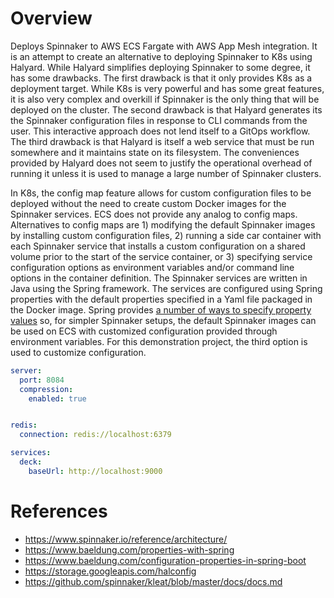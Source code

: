 Overview
===

Deploys Spinnaker to AWS ECS Fargate with AWS App Mesh integration.  It is an attempt to create an alternative to deploying Spinnaker to K8s using Halyard.  While Halyard simplifies deploying Spinnaker to some degree, it has some drawbacks.  The first drawback is that it only provides K8s as a deployment target.  While K8s is very powerful and has some great features, it is also very complex and overkill if Spinnaker is the only thing that will be deployed on the cluster.  The second drawback is that Halyard generates its the Spinnaker configuration files in response to CLI commands from the user.  This interactive approach does not lend itself to a GitOps workflow.  The third drawback is that Halyard is itself a web service that must be run somewhere and it maintains state on its filesystem.  The conveniences provided by Halyard does not seem to justify the operational overhead of running it unless it is used to manage a large number of Spinnaker clusters. 

In K8s, the config map feature allows for custom configuration files to be deployed without the need to create custom Docker images for the Spinnaker services. ECS does not provide any analog to config maps.  Alternatives to config maps are 1) modifying the default Spinnaker images by installing custom configuration files, 2) running a side car container with each Spinnaker service that installs a custom configuration on a shared volume prior to the start of the service container, or 3) specifying service configuration options as environment variables and/or command line options in the container definition.  The Spinnaker services are written in Java using the Spring framework.  The services are configured using Spring properties with the default properties specified in a Yaml file packaged in the Docker image.  Spring provides [a number of ways to specify property values](https://www.baeldung.com/properties-with-spring) so, for simpler Spinnaker setups, the default Spinnaker images can be used on ECS with customized configuration provided through environment variables.  For this demonstration project, the third option is used to customize configuration.

```yaml
server:
  port: 8084
  compression:
    enabled: true


redis:
  connection: redis://localhost:6379

services:
  deck:
    baseUrl: http://localhost:9000
```

References
===
* https://www.spinnaker.io/reference/architecture/
* https://www.baeldung.com/properties-with-spring
* https://www.baeldung.com/configuration-properties-in-spring-boot
* https://storage.googleapis.com/halconfig
* https://github.com/spinnaker/kleat/blob/master/docs/docs.md